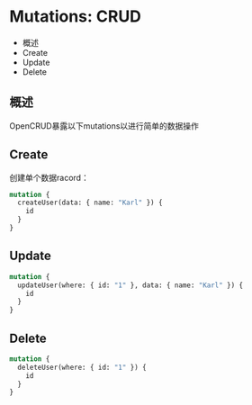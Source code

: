 # Mutations: CRUD

* 概述
* Create
* Update
* Delete

## 概述

OpenCRUD暴露以下mutations以进行简单的数据操作

## Create

创建单个数据racord：

```graphql
mutation {
  createUser(data: { name: "Karl" }) {
    id
  }
}
```

## Update

```graphql
mutation {
  updateUser(where: { id: "1" }, data: { name: "Karl" }) {
    id
  }
}
```

## Delete

```graphql
mutation {
  deleteUser(where: { id: "1" }) {
    id
  }
}
```

